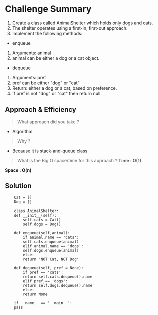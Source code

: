 # Challenge Summary

1. Create a class called AnimalShelter which holds only dogs and cats.
2. The shelter operates using a first-in, first-out approach.
3. Implement the following methods:

* enqueue

1. Arguments: animal
2. animal can be either a dog or a cat object.
        
* dequeue

1. Arguments: pref
2. pref can be either "dog" or "cat"
3. Return: either a dog or a cat, based on preference.
4. If pref is not "dog" or "cat" then return null.



## Approach & Efficiency

> What approach did you take ? 
* Algorithm 

> Why ?  
* Because it is stack-and-queue class

> What is the Big O space/time for this approach ? 
**Time : O(1)**

**Space : O(n)**


## Solution

        Cat = []
        Dog = []

        class AnimalShelter:
        def __init__(self):
            self.cats = Cat()
            self.dogs = Dog()

        def enqueue(self,animal):
            if animal.name == 'cats':
            self.cats.enqueue(animal)
            elif animal.name == 'dogs':
            self.dogs.enqueue(animal)
            else: 
            return 'NOT Cat, NOT Dog'

        def dequeue(self, pref = None):
            if pref == 'cats':
            return self.cats.dequeue().name
            elif pref == 'dogs':
            return self.dogs.dequeue().name
            else: 
            return None 

        if __name__ == '__main__':
        pass

